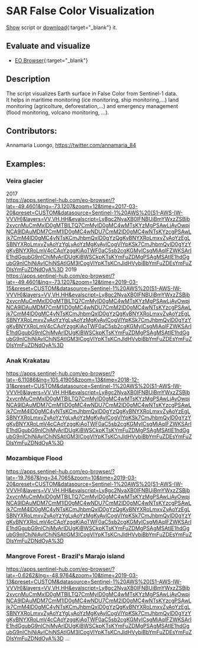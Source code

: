 # SAR False Color Visualization
<a href="#" id='togglescript'>Show</a> script or [download](script.js){:target="_blank"} it.
<div id='script_view' style="display:none">
{% highlight javascript %}
      {% include_relative script.js %}
{% endhighlight %}
</div>

## Evaluate and visualize
 - [EO Browser](http://apps.sentinel-hub.com/eo-browser/#lat=-6.0992&lng=105.4166&zoom=12&datasource=Sentinel-1%20AWS%20(S1-AWS-IW-VVVH)&time=2019-03-21&preset=CUSTOM&layers=VV,VH,HH&evalscripturl=https://raw.githubusercontent.com/sentinel-hub/custom-scripts/master/sentinel-1/sar_false_color_visualization/script.js){:target="_blank"}   

## Description
The script visualizes Earth surface in False Color from Sentinel-1 data.  
It helps in maritime monitoring (ice monitoring, ship monitoring,...) land monitoring (agricolture, deforestation,...) and emergency management (flood monitoring, volcano monitoring, ...).

## Contributors:
Annamaria Luongo, https://twitter.com/annamaria_84

## Examples:
### Veira glacier 
2017  
https://apps.sentinel-hub.com/eo-browser/?lat=-49.4601&lng=-73.1207&zoom=12&time=2017-03-20&preset=CUSTOM&datasource=Sentinel-1%20AWS%20(S1-AWS-IW-VVVH)&layers=VV,VH,HH&evalscript=Ly8gc2NyaXB0IFNBUiBmYWxzZSBjb2xvcnMuCmMxID0gMTBlLTQ7CmMyID0gMC4wMTsKYzMgPSAwLjAyOwpjNCA9IDAuMDM7CmM1ID0gMC4wNDU7CmM2ID0gMC4wNTsKYzcgPSAwLjk7CmM4ID0gMC4yNTsKCmJhbmQxID0gYzQgKyBNYXRoLmxvZyAoYzEgLSBNYXRoLmxvZyAoYzYgLyAoYzMgKyAyICogVlYpKSk7CmJhbmQyID0gYzYgKyBNYXRoLmV4cCAoYzggKiAoTWF0aC5sb2cgKGMyICsgMiAqIFZWKSArIE1hdGgubG9nIChjMyArIDUgKiBWSCkpKTsKYmFuZDMgPSAgMSAtIE1hdGgubG9nIChjNiAvIChjNSAtIGM3ICogVlYpKTsKCnJldHVybiBbYmFuZDEsYmFuZDIsYmFuZDNdOyA%3D 
2019  
https://apps.sentinel-hub.com/eo-browser/?lat=-49.4601&lng=-73.1207&zoom=12&time=2019-03-15&preset=CUSTOM&datasource=Sentinel-1%20AWS%20(S1-AWS-IW-VVVH)&layers=VV,VH,HH&evalscript=Ly8gc2NyaXB0IFNBUiBmYWxzZSBjb2xvcnMuCmMxID0gMTBlLTQ7CmMyID0gMC4wMTsKYzMgPSAwLjAyOwpjNCA9IDAuMDM7CmM1ID0gMC4wNDU7CmM2ID0gMC4wNTsKYzcgPSAwLjk7CmM4ID0gMC4yNTsKCmJhbmQxID0gYzQgKyBNYXRoLmxvZyAoYzEgLSBNYXRoLmxvZyAoYzYgLyAoYzMgKyAyICogVlYpKSk7CmJhbmQyID0gYzYgKyBNYXRoLmV4cCAoYzggKiAoTWF0aC5sb2cgKGMyICsgMiAqIFZWKSArIE1hdGgubG9nIChjMyArIDUgKiBWSCkpKTsKYmFuZDMgPSAgMSAtIE1hdGgubG9nIChjNiAvIChjNSAtIGM3ICogVlYpKTsKCnJldHVybiBbYmFuZDEsYmFuZDIsYmFuZDNdOyA%3D 


### Anak Krakatau 
https://apps.sentinel-hub.com/eo-browser/?lat=-6.11086&lng=105.41905&zoom=13&time=2018-12-31&preset=CUSTOM&datasource=Sentinel-1%20AWS%20(S1-AWS-IW-VVVH)&layers=VV,VH,HH&evalscript=Ly8gc2NyaXB0IFNBUiBmYWxzZSBjb2xvcnMuCmMxID0gMTBlLTQ7CmMyID0gMC4wMTsKYzMgPSAwLjAyOwpjNCA9IDAuMDM7CmM1ID0gMC4wNDU7CmM2ID0gMC4wNTsKYzcgPSAwLjk7CmM4ID0gMC4yNTsKCmJhbmQxID0gYzQgKyBNYXRoLmxvZyAoYzEgLSBNYXRoLmxvZyAoYzYgLyAoYzMgKyAyICogVlYpKSk7CmJhbmQyID0gYzYgKyBNYXRoLmV4cCAoYzggKiAoTWF0aC5sb2cgKGMyICsgMiAqIFZWKSArIE1hdGgubG9nIChjMyArIDUgKiBWSCkpKTsKYmFuZDMgPSAgMSAtIE1hdGgubG9nIChjNiAvIChjNSAtIGM3ICogVlYpKTsKCnJldHVybiBbYmFuZDEsYmFuZDIsYmFuZDNdOyA%3D 

### Mozambique Flood 
https://apps.sentinel-hub.com/eo-browser/?lat=-19.7667&lng=34.7065&zoom=10&time=2019-03-20&preset=CUSTOM&datasource=Sentinel-1%20AWS%20(S1-AWS-IW-VVVH)&layers=VV,VH,HH&evalscript=Ly8gc2NyaXB0IFNBUiBmYWxzZSBjb2xvcnMuCmMxID0gMTBlLTQ7CmMyID0gMC4wMTsKYzMgPSAwLjAyOwpjNCA9IDAuMDM7CmM1ID0gMC4wNDU7CmM2ID0gMC4wNTsKYzcgPSAwLjk7CmM4ID0gMC4yNTsKCmJhbmQxID0gYzQgKyBNYXRoLmxvZyAoYzEgLSBNYXRoLmxvZyAoYzYgLyAoYzMgKyAyICogVlYpKSk7CmJhbmQyID0gYzYgKyBNYXRoLmV4cCAoYzggKiAoTWF0aC5sb2cgKGMyICsgMiAqIFZWKSArIE1hdGgubG9nIChjMyArIDUgKiBWSCkpKTsKYmFuZDMgPSAgMSAtIE1hdGgubG9nIChjNiAvIChjNSAtIGM3ICogVlYpKTsKCnJldHVybiBbYmFuZDEsYmFuZDIsYmFuZDNdOyA%3D  

### Mangrove Forest - Brazil's Marajo island 
https://apps.sentinel-hub.com/eo-browser/?lat=-0.6262&lng=-48.9764&zoom=10&time=2019-03-13&preset=CUSTOM&datasource=Sentinel-1%20AWS%20(S1-AWS-IW-VVVH)&layers=VV,VH,HH&evalscript=Ly8gc2NyaXB0IFNBUiBmYWxzZSBjb2xvcnMuCmMxID0gMTBlLTQ7CmMyID0gMC4wMTsKYzMgPSAwLjAyOwpjNCA9IDAuMDM7CmM1ID0gMC4wNDU7CmM2ID0gMC4wNTsKYzcgPSAwLjk7CmM4ID0gMC4yNTsKCmJhbmQxID0gYzQgKyBNYXRoLmxvZyAoYzEgLSBNYXRoLmxvZyAoYzYgLyAoYzMgKyAyICogVlYpKSk7CmJhbmQyID0gYzYgKyBNYXRoLmV4cCAoYzggKiAoTWF0aC5sb2cgKGMyICsgMiAqIFZWKSArIE1hdGgubG9nIChjMyArIDUgKiBWSCkpKTsKYmFuZDMgPSAgMSAtIE1hdGgubG9nIChjNiAvIChjNSAtIGM3ICogVlYpKTsKCnJldHVybiBbYmFuZDEsYmFuZDIsYmFuZDNdOyA%3D …
